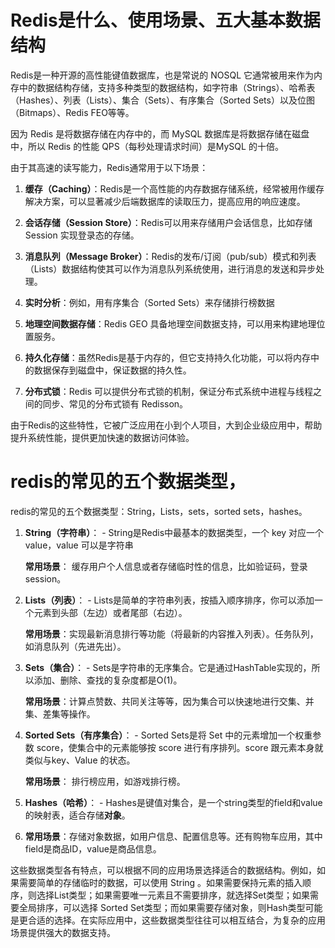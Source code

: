# Redis是什么、使用场景、五大基本数据结构

Redis是一种开源的高性能键值数据库，也是常说的 NOSQL 它通常被用来作为内存中的数据结构存储，支持多种类型的数据结构，如字符串（Strings）、哈希表（Hashes）、列表（Lists）、集合（Sets）、有序集合（Sorted Sets）以及位图（Bitmaps）、Redis FEO等等。



因为 Redis 是将数据存储在内存中的，而 MySQL 数据库是将数据存储在磁盘中，所以 Redis 的性能 QPS（每秒处理请求时间）是MySQL 的十倍。



由于其高速的读写能力，Redis通常用于以下场景：

1. **缓存（Caching）**：Redis是一个高性能的内存数据存储系统，经常被用作缓存解决方案，可以显著减少后端数据库的读取压力，提高应用的响应速度。

2. **会话存储（Session Store）**：Redis可以用来存储用户会话信息，比如存储 Session 实现登录态的存储。

3. **消息队列（Message Broker）**：Redis的发布/订阅（pub/sub）模式和列表（Lists）数据结构使其可以作为消息队列系统使用，进行消息的发送和异步处理。

4. **实时分析**：例如，用有序集合（Sorted Sets）来存储排行榜数据

5. **地理空间数据存储**：Redis GEO 具备地理空间数据支持，可以用来构建地理位置服务。

6. **持久化存储**：虽然Redis是基于内存的，但它支持持久化功能，可以将内存中的数据保存到磁盘中，保证数据的持久性。

7. **分布式锁**：Redis 可以提供分布式锁的机制，保证分布式系统中进程与线程之间的同步、常见的分布式锁有 Redisson。



由于Redis的这些特性，它被广泛应用在小到个人项目，大到企业级应用中，帮助提升系统性能，提供更加快速的数据访问体验。

 

# redis的常见的五个数据类型，

redis的常见的五个数据类型：String，Lists，sets，sorted sets，hashes。

1. **String（字符串）**：
     \- String是Redis中最基本的数据类型，一个 key 对应一个 value，value 可以是字符串

   **常用场景**： 缓存用户个人信息或者存储临时性的信息，比如验证码，登录 session。

2. **Lists（列表）**：
     \- Lists是简单的字符串列表，按插入顺序排序，你可以添加一个元素到头部（左边）或者尾部（右边）。

   **常用场景**：实现最新消息排行等功能（将最新的内容推入列表）。任务队列，如消息队列（先进先出）。

3. **Sets（集合）**：
     \- Sets是字符串的无序集合。它是通过HashTable实现的，所以添加、删除、查找的复杂度都是O(1)。

   **常用场景**：计算点赞数、共同关注等等，因为集合可以快速地进行交集、并集、差集等操作。

4. **Sorted Sets（有序集合）**：
     \- Sorted Sets是将 Set 中的元素增加一个权重参数 score，使集合中的元素能够按 score 进行有序排列。score 跟元素本身就类似与key、Value 的状态。

   **常用场景**： 排行榜应用，如游戏排行榜。

5. **Hashes（哈希）**：
     \- Hashes是键值对集合，是一个string类型的field和value的映射表，适合存储**对象**。
6. **常用场景**：存储对象数据，如用户信息、配置信息等。还有购物车应用，其中field是商品ID，value是商品信息。



这些数据类型各有特点，可以根据不同的应用场景选择适合的数据结构。例如，如果需要简单的存储临时的数据，可以使用 String 。如果需要保持元素的插入顺序，则选择List类型；如果需要唯一元素且不需要排序，就选择Set类型；如果需要全局排序，可以选择 Sorted Set类型；而如果需要存储对象，则Hash类型可能是更合适的选择。在实际应用中，这些数据类型往往可以相互结合，为复杂的应用场景提供强大的数据支持。

 

 